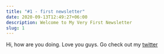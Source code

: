 ```yaml
---
title: "#1 - first newsletter"
date: 2020-09-13T12:49:27+06:00
description: Welcome to My Very First Newsletter
slug: 1
---
```


Hi, how are you doing. Love you guys. Go check out my [twitter](https://twitter.com/stephenajulu)
